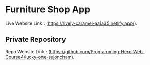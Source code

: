 # Furniture Shop App

Live Website Link : (https://lively-caramel-aa1a35.netlify.app/).

## Private Repository

Repo Website Link : (https://github.com/Programming-Hero-Web-Course4/lucky-one-sujoncham).
